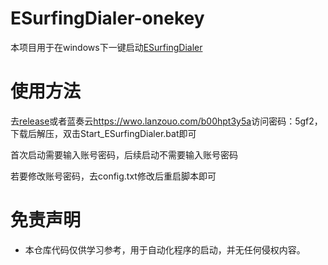 # ESurfingDialer-onekey
本项目用于在windows下一键启动[ESurfingDialer](https://github.com/Rsplwe/ESurfingDialer)

# 使用方法
去[release](https://github.com/6DDUU6/ESurfingDialer-onekey/releases)或者蓝奏云<https://wwo.lanzouo.com/b00hpt3y5a>访问密码：5gf2，下载后解压，双击Start_ESurfingDialer.bat即可

首次启动需要输入账号密码，后续启动不需要输入账号密码

若要修改账号密码，去config.txt修改后重启脚本即可

# 免责声明

- 本仓库代码仅供学习参考，用于自动化程序的启动，并无任何侵权内容。

